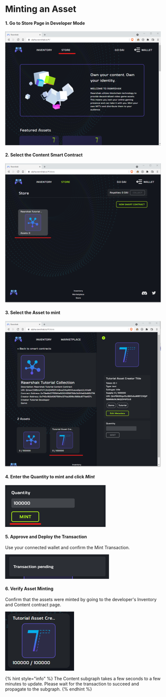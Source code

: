 # Minting an Asset

#### 1. Go to Store Page in Developer Mode

![Click the Store Page](<../../../.gitbook/assets/image (25) (1).png>)

#### 2. Select the Content Smart Contract

![Select the Content collection to deploy the asset in](<../../../.gitbook/assets/image (20) (1).png>)

#### 3. Select the Asset to mint

![Verify Asset was created correctly](<../../../.gitbook/assets/image (10).png>)

#### 4. Enter the Quantity to mint and click _Mint_

![Set Quantity and Click Mint](<../../../.gitbook/assets/image (25).png>)

#### 5. Approve and Deploy the Transaction

Use your connected wallet and confirm the Mint Transaction.

![Waiting for Metamask to confirm a transaction.](<../../../.gitbook/assets/image (17).png>)

#### 6. Verify Asset Minting

Confirm that the assets were minted by going to the developer's Inventory and Content contract page.

![Assets are minted.](<../../../.gitbook/assets/image (27).png>)

{% hint style="info" %}
The Content subgraph takes a few seconds to a few minutes to update. Please wait for the transaction to succeed and propagate to the subgraph.
{% endhint %}
